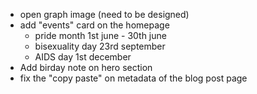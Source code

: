 - open graph image (need to be designed)
- add "events" card on the homepage
  - pride month 1st june - 30th june
  - bisexuality day 23rd september
  - AIDS day 1st december
- Add birday note on hero section
- fix the "copy paste" on metadata of the blog post page
